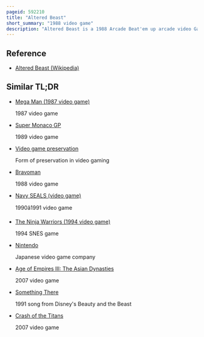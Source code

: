 ```yaml
---
pageid: 592210
title: "Altered Beast"
short_summary: "1988 video game"
description: "Altered Beast is a 1988 Arcade Beat'em up arcade video Game developed and published by Sega. The Game is set in Ancient Greece and follows a Player Character chosen by Zeus to rescue his Daughter Athena from the demonic Ruler of the Underworld, Neff. Through the Use of Power-Ups the Player Character can adopt the Form of various magical Beasts. It was ported to several Home Video Game Consoles and Home Computers. It was the pack-in Game for the mega Drive when the System was launched in 1988."
---
```


## Reference

- [Altered Beast (Wikipedia)](https://en.wikipedia.org/?curid=592210)

## Similar TL;DR

- [Mega Man (1987 video game)](/tldr/en/mega-man-1987-video-game)

  1987 video game

- [Super Monaco GP](/tldr/en/super-monaco-gp)

  1989 video game

- [Video game preservation](/tldr/en/video-game-preservation)

  Form of preservation in video gaming

- [Bravoman](/tldr/en/bravoman)

  1988 video game

- [Navy SEALS (video game)](/tldr/en/navy-seals-video-game)

  1990â1991 video game

- [The Ninja Warriors (1994 video game)](/tldr/en/the-ninja-warriors-1994-video-game)

  1994 SNES game

- [Nintendo](/tldr/en/nintendo)

  Japanese video game company

- [Age of Empires III: The Asian Dynasties](/tldr/en/age-of-empires-iii-the-asian-dynasties)

  2007 video game

- [Something There](/tldr/en/something-there)

  1991 song from Disney's Beauty and the Beast

- [Crash of the Titans](/tldr/en/crash-of-the-titans)

  2007 video game

